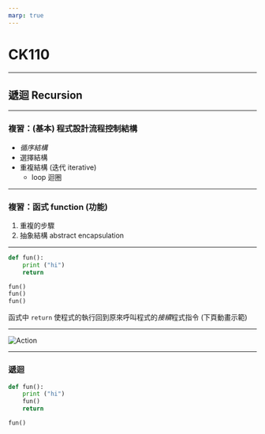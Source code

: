 ```yaml
---
marp: true
---
```


# CK110

---

## 遞迴 Recursion

---

### 複習：(基本) 程式設計流程控制結構

* *循序結構*  
* 選擇結構  
* 重複結構 (迭代 iterative)
  * loop 迴圈  

---

### 複習：函式 function (功能)  

  1. 重複的步驟  
  2. 抽象結構 abstract encapsulation  

---

<!--# Python-->
```python
def fun():
    print ("hi")
    return

fun()
fun()
fun()
```

<!--
```C++
// C++
void fun () {
    cout << "hi" << endl;
    return;
}

int main () {
    fun();
    fun();
    fun();
    return 0;
}
```
-->

函式中 ```return``` 使程式的執行回到原來呼叫程式的*接續*程式指令 (下頁動畫示範)  

---

![Action](https://media.giphy.com/media/o4sHjxfd5J37Y54uib/giphy.gif)<!--https://media.giphy.com/media/yicnHKGKuAfqiSDjQ3/giphy.gif)https://i.imgur.com/H7c9QGn.gif =350x250)-->  

---

### 遞迴

```python
def fun():
    print ("hi")
    fun()
    return

fun()
```
